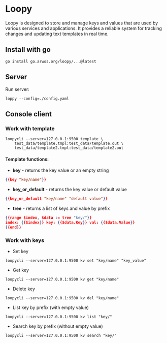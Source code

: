 # Loopy

Loopy is designed to store and manage keys and values that are used by various services and applications. It provides a reliable system for tracking changes and updating text templates in real time.

## Install with go

```shell
go install go.arwos.org/loopy/...@latest
```

## Server

Run server:

```shell
loppy --config=./config.yaml
```

## Console client

### Work with template

```shell
loopycli --server=127.0.0.1:9500 template \
    test_data/template.tmpl:test_data/template.out \
    test_data/template2.tmpl:test_data/template2.out
```

#### Template functions:

* __key__ - returns the key value or an empty string
```json
{{key "key/name"}}
```
* __key_or_default__ - returns the key value or default value
```json
{{key_or_default "key/name" "default value"}}
```
* __tree__ - returns a list of keys and value by prefix
```json
{{range $index, $data := tree "key/"}}
index: {{$index}} key: {{$data.Key}} val: {{$data.Value}}
{{end}}
```

### Work with keys

* Set key
```shell
loopycli --server=127.0.0.1:9500 kv set "key/name" "key_value"
```
* Get key
```shell
loopycli --server=127.0.0.1:9500 kv get "key/name"
```
* Delete key
```shell
loopycli --server=127.0.0.1:9500 kv del "key/name"
```
* List key by prefix (with empty value)
```shell
loopycli --server=127.0.0.1:9500 kv list "key/"
```
* Search key by prefix (without empty value)
```shell
loopycli --server=127.0.0.1:9500 kv search "key/"
```
